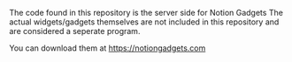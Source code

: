 The code found in this repository is the server side for Notion Gadgets
The actual widgets/gadgets themselves are not included in this repository and are considered a seperate program.

You can download them at https://notiongadgets.com

